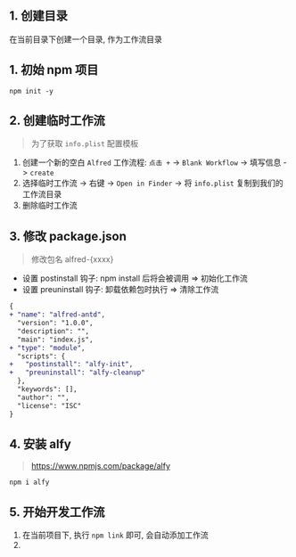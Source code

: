 ## 1. 创建目录

在当前目录下创建一个目录, 作为工作流目录

## 1. 初始 npm 项目

```shell
npm init -y
```

## 2. 创建临时工作流

> 为了获取 `info.plist` 配置模板

1. 创建一个新的空白 `Alfred` 工作流程: `点击 +` -> `Blank Workflow` -> 填写信息 -> `create`
2. 选择临时工作流 -> 右键 -> `Open in Finder` -> 将 `info.plist` 复制到我们的工作流目录
3. 删除临时工作流

## 3. 修改 package.json

> 修改包名 alfred-{xxxx}

- 设置 postinstall 钩子: npm install 后将会被调用 => 初始化工作流
- 设置 preuninstall 钩子: 卸载依赖包时执行 => 清除工作流

```diff
{
+ "name": "alfred-antd",
  "version": "1.0.0",
  "description": "",
  "main": "index.js",
+ "type": "module",
  "scripts": {
+   "postinstall": "alfy-init",
+   "preuninstall": "alfy-cleanup"
  },
  "keywords": [],
  "author": "",
  "license": "ISC"
}
```

## 4. 安装 alfy 

> https://www.npmjs.com/package/alfy

```shell
npm i alfy
```

## 5. 开始开发工作流

1. 在当前项目下, 执行 `npm link` 即可, 会自动添加工作流
2. 